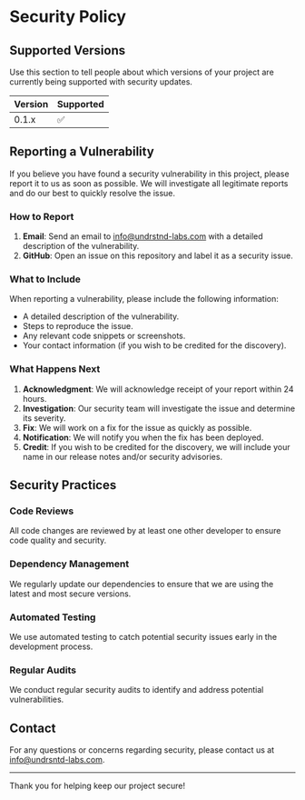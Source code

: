 # Security Policy

## Supported Versions

Use this section to tell people about which versions of your project are currently being supported with security updates.

| Version | Supported |
| ------- | --------- |
| 0.1.x   | ✅        |

## Reporting a Vulnerability

If you believe you have found a security vulnerability in this project, please report it to us as soon as possible. We will investigate all legitimate reports and do our best to quickly resolve the issue.

### How to Report

1. **Email**: Send an email to [info@undrstnd-labs.com](mailto:info@undrstnd-labs.com) with a detailed description of the vulnerability.
2. **GitHub**: Open an issue on this repository and label it as a security issue.

### What to Include

When reporting a vulnerability, please include the following information:

- A detailed description of the vulnerability.
- Steps to reproduce the issue.
- Any relevant code snippets or screenshots.
- Your contact information (if you wish to be credited for the discovery).

### What Happens Next

1. **Acknowledgment**: We will acknowledge receipt of your report within 24 hours.
2. **Investigation**: Our security team will investigate the issue and determine its severity.
3. **Fix**: We will work on a fix for the issue as quickly as possible.
4. **Notification**: We will notify you when the fix has been deployed.
5. **Credit**: If you wish to be credited for the discovery, we will include your name in our release notes and/or security advisories.

## Security Practices

### Code Reviews

All code changes are reviewed by at least one other developer to ensure code quality and security.

### Dependency Management

We regularly update our dependencies to ensure that we are using the latest and most secure versions.

### Automated Testing

We use automated testing to catch potential security issues early in the development process.

### Regular Audits

We conduct regular security audits to identify and address potential vulnerabilities.

## Contact

For any questions or concerns regarding security, please contact us at [info@undrsntd-labs.com](mailto:info@undrsntd-labs.com).

---

Thank you for helping keep our project secure!
